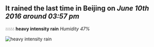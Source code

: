 ## It rained the last time in Beijing on *June 10th 2016 around 03:57 pm*
💧💧💧💧💧  **heavy intensity rain** *Humidity 47%*

![heavy intensity rain](http://openweathermap.org/img/w/10d.png)
